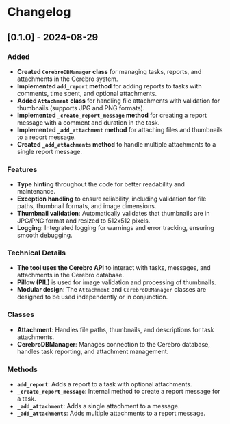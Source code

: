 # Changelog

## [0.1.0] - 2024-08-29

### Added

- **Created `CerebroDBManager` class** for managing tasks, reports, and attachments in the Cerebro system.
- **Implemented `add_report` method** for adding reports to tasks with comments, time spent, and optional attachments.
- **Added `Attachment` class** for handling file attachments with validation for thumbnails (supports JPG and PNG formats).
- **Implemented `_create_report_message` method** for creating a report message with a comment and duration in the task.
- **Implemented `_add_attachment` method** for attaching files and thumbnails to a report message.
- **Created `_add_attachments` method** to handle multiple attachments to a single report message.

### Features

- **Type hinting** throughout the code for better readability and maintenance.
- **Exception handling** to ensure reliability, including validation for file paths, thumbnail formats, and image dimensions.
- **Thumbnail validation**: Automatically validates that thumbnails are in JPG/PNG format and resized to 512x512 pixels.
- **Logging**: Integrated logging for warnings and error tracking, ensuring smooth debugging.
  
### Technical Details

- **The tool uses the Cerebro API** to interact with tasks, messages, and attachments in the Cerebro database.
- **Pillow (PIL)** is used for image validation and processing of thumbnails.
- **Modular design**: The `Attachment` and `CerebroDBManager` classes are designed to be used independently or in conjunction.

### Classes

- **Attachment**: Handles file paths, thumbnails, and descriptions for task attachments.
- **CerebroDBManager**: Manages connection to the Cerebro database, handles task reporting, and attachment management.

### Methods

- **`add_report`**: Adds a report to a task with optional attachments.
- **`_create_report_message`**: Internal method to create a report message for a task.
- **`_add_attachment`**: Adds a single attachment to a message.
- **`_add_attachments`**: Adds multiple attachments to a report message.